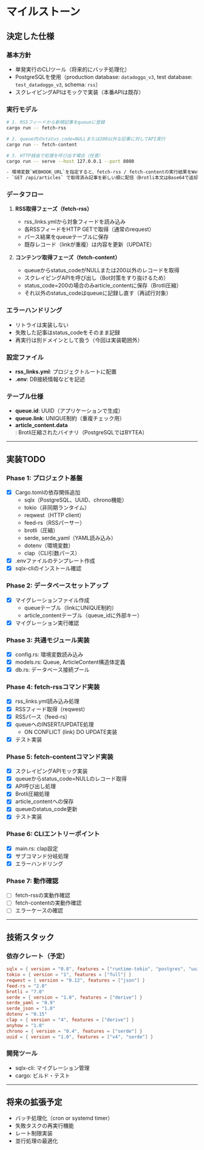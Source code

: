 # マイルストーン

## 決定した仕様

### 基本方針
- 単発実行のCLIツール（将来的にバッチ処理化）
- PostgreSQLを使用（production database: `datadoggo_v3`, test database: `test_datadoggo_v3`, schema: `rss`）
- スクレイピングAPIはモックで実装（本番APIは既存）

### 実行モデル
```bash
# 1. RSSフィードから新規記事をqueueに登録
cargo run -- fetch-rss

# 2. queue内のstatus_code=NULLまたは200以外な記事に対してAPI実行
cargo run -- fetch-content

# 3. HTTP経由で処理を呼び出す場合（任意）
cargo run -- serve --host 127.0.0.1 --port 8080

- 環境変数`WEBHOOK_URL`を指定すると、fetch-rss / fetch-contentの実行結果をWebhookへPOSTする
- `GET /api/articles` で取得済み記事を新しい順に配信（Brotli本文はBase64で返却、`page_token`でページング）
```

### データフロー
1. **RSS取得フェーズ（fetch-rss）**
   - rss_links.ymlから対象フィードを読み込み
   - 各RSSフィードをHTTP GETで取得（通常のrequest）
   - パース結果をqueueテーブルに保存
   - 既存レコード（linkが重複）は内容を更新（UPDATE）

2. **コンテンツ取得フェーズ（fetch-content）**
   - queueからstatus_codeがNULLまたは200以外のレコードを取得
   - スクレイピングAPIを呼び出し（Bot対策をすり抜けるため）
   - status_code=200の場合のみarticle_contentに保存（Brotli圧縮）
   - それ以外のstatus_codeはqueueに記録し直す（再試行対象）

### エラーハンドリング
- リトライは実装しない
- 失敗した記事はstatus_codeをそのまま記録
- 再実行は別ドメインとして扱う（今回は実装範囲外）

### 設定ファイル
- **rss_links.yml**: プロジェクトルートに配置
- **.env**: DB接続情報などを記述

### テーブル仕様
- **queue.id**: UUID（アプリケーションで生成）
- **queue.link**: UNIQUE制約（重複チェック用）
- **article_content.data**: Brotli圧縮されたバイナリ（PostgreSQLではBYTEA）

---

## 実装TODO

### Phase 1: プロジェクト基盤
- [x] Cargo.tomlの依存関係追加
  - sqlx（PostgreSQL、UUID、chrono機能）
  - tokio（非同期ランタイム）
  - reqwest（HTTP client）
  - feed-rs（RSSパーサー）
  - brotli（圧縮）
  - serde, serde_yaml（YAML読み込み）
  - dotenv（環境変数）
  - clap（CLI引数パース）
- [x] .envファイルのテンプレート作成
- [x] sqlx-cliのインストール確認

### Phase 2: データベースセットアップ
- [x] マイグレーションファイル作成
  - queueテーブル（linkにUNIQUE制約）
  - article_contentテーブル（queue_idに外部キー）
- [x] マイグレーション実行確認

### Phase 3: 共通モジュール実装
- [x] config.rs: 環境変数読み込み
- [x] models.rs: Queue, ArticleContent構造体定義
- [x] db.rs: データベース接続プール

### Phase 4: fetch-rssコマンド実装
- [x] rss_links.yml読み込み処理
- [x] RSSフィード取得（reqwest）
- [x] RSSパース（feed-rs）
- [x] queueへのINSERT/UPDATE処理
  - ON CONFLICT (link) DO UPDATE実装
- [x] テスト実装

### Phase 5: fetch-contentコマンド実装
- [x] スクレイピングAPIモック実装
- [x] queueからstatus_code=NULLのレコード取得
- [x] API呼び出し処理
- [x] Brotli圧縮処理
- [x] article_contentへの保存
- [x] queueのstatus_code更新
- [x] テスト実装

### Phase 6: CLIエントリーポイント
- [x] main.rs: clap設定
- [x] サブコマンド分岐処理
- [x] エラーハンドリング

### Phase 7: 動作確認
- [ ] fetch-rssの実動作確認
- [ ] fetch-contentの実動作確認
- [ ] エラーケースの確認

---

## 技術スタック

### 依存クレート（予定）
```toml
sqlx = { version = "0.8", features = ["runtime-tokio", "postgres", "uuid", "chrono"] }
tokio = { version = "1", features = ["full"] }
reqwest = { version = "0.12", features = ["json"] }
feed-rs = "2.0"
brotli = "7.0"
serde = { version = "1.0", features = ["derive"] }
serde_yaml = "0.9"
serde_json = "1.0"
dotenv = "0.15"
clap = { version = "4", features = ["derive"] }
anyhow = "1.0"
chrono = { version = "0.4", features = ["serde"] }
uuid = { version = "1.0", features = ["v4", "serde"] }
```

### 開発ツール
- sqlx-cli: マイグレーション管理
- cargo: ビルド・テスト

---

## 将来の拡張予定
- バッチ処理化（cron or systemd timer）
- 失敗タスクの再実行機能
- レート制限実装
- 並行処理の最適化

